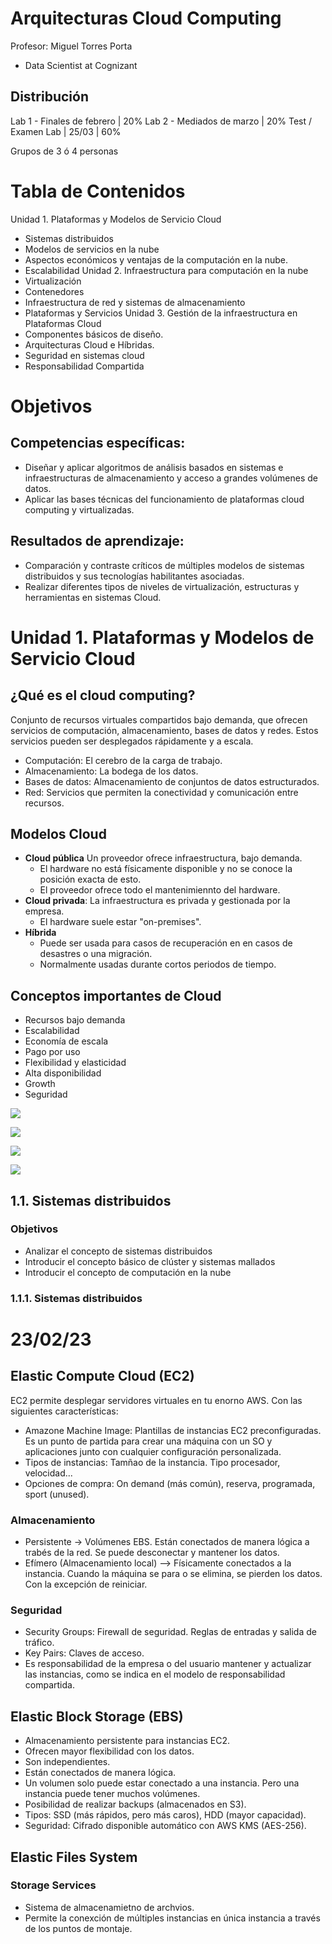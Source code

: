 # Arquitecturas Cloud Computing

Profesor: Miguel Torres Porta
- Data Scientist at Cognizant

## Distribución 

Lab 1 - Finales de febrero | 20%
Lab 2 - Mediados de marzo  | 20% 
Test / Examen Lab | 25/03  | 60%

Grupos de 3 ó 4 personas    

# Tabla de Contenidos 

Unidad 1. Plataformas y Modelos de Servicio Cloud
- Sistemas distribuidos
- Modelos de servicios en la nube
- Aspectos económicos y ventajas de la computación en la nube.
- Escalabilidad
Unidad 2. Infraestructura para computación en la nube
- Virtualización
- Contenedores
- Infraestructura de red y sistemas de almacenamiento
- Plataformas y Servicios
Unidad 3. Gestión de la infraestructura en Plataformas Cloud
- Componentes básicos de diseño.
- Arquitecturas Cloud e Híbridas.
- Seguridad en sistemas cloud
- Responsabilidad Compartida

# Objetivos

## Competencias específicas:
- Diseñar y aplicar algoritmos de análisis basados en sistemas e infraestructuras de almacenamiento y acceso a grandes volúmenes de datos.
- Aplicar las bases técnicas del funcionamiento de plataformas cloud computing y virtualizadas.
## Resultados de aprendizaje:
- Comparación y contraste críticos de múltiples modelos de sistemas distribuidos y sus tecnologías habilitantes asociadas.
- Realizar diferentes tipos de niveles de virtualización, estructuras y herramientas en sistemas Cloud.

# Unidad 1. Plataformas y Modelos de Servicio Cloud

## ¿Qué es el cloud computing? 

Conjunto de recursos virtuales compartidos bajo demanda, que ofrecen servicios de computación, almacenamiento, bases de datos y redes. Estos servicios pueden ser desplegados rápidamente y a escala.

- Computación: El cerebro de la carga de trabajo. 
- Almacenamiento: La bodega de los datos. 
- Bases de datos: Almacenamiento de conjuntos de datos estructurados. 
- Red: Servicios que permiten la conectividad y comunicación entre recursos. 

## Modelos Cloud

- **Cloud pública** Un proveedor ofrece infraestructura, bajo demanda. 
    - El hardware no está físicamente disponible y no se conoce la posición exacta de esto. 
    - El proveedor ofrece todo el mantenimiennto del hardware. 
- **Cloud privada**: La infraestructura es privada y gestionada por la empresa.
    - El hardware suele estar "on-premises".
- **Híbrida** 
    - Puede ser usada para casos de recuperación en en casos de desastres  o una migración. 
    - Normalmente usadas durante cortos periodos de tiempo. 

## Conceptos importantes de Cloud

- Recursos bajo demanda
- Escalabilidad
- Economía de escala
- Pago por uso
- Flexibilidad y elasticidad
- Alta disponibilidad
- Growth 
- Seguridad

![](/img/arquitectura/onpremises-cloud.png)

![](/img/arquitectura/arquitecturas_cloud.png)

![](/img/arquitectura/cuotas_mercado.png)

![](/img/arquitectura/AWS_foundations.png)


## 1.1. Sistemas distribuidos

### Objetivos 
- Analizar el concepto de sistemas distribuidos
- Introducir el concepto básico de clúster y sistemas mallados
- Introducir el concepto de computación en la nube

### 1.1.1. Sistemas distribuidos

# 23/02/23

## Elastic Compute Cloud (EC2)

EC2 permite desplegar servidores virtuales en tu enorno AWS. Con las siguientes características: 
- Amazone Machine Image: Plantillas de instancias EC2 preconfiguradas. Es un punto de partida para crear una máquina con un SO y aplicaciones junto con cualquier configuración personalizada. 
- Tipos de instancias: Tamñao de la instancia. Tipo procesador, velocidad...
- Opciones de compra: On demand (más común), reserva, programada, sport (unused). 

### Almacenamiento
- Persistente -> Volúmenes EBS. Están conectados de manera lógica a trabés de la red. Se puede desconectar y mantener los datos. 
- Efímero (Almacenamiento local) --> Físicamente conectados a la instancia. Cuando la máquina se para o se elimina, se pierden los datos. Con la excepción de reiniciar. 

### Seguridad 
 - Security Groups: Firewall de seguridad. Reglas de entradas y salida de tráfico. 
 - Key Pairs: Claves de acceso. 
 - Es responsabilidad de la empresa o del usuario mantener y actualizar las instancias, como se indica en el modelo de responsabilidad compartida. 

## Elastic Block Storage (EBS)
- Almacenamiento persistente para instancias EC2. 
- Ofrecen mayor flexibilidad con los datos. 
- Son independientes. 
- Están conectados de manera lógica. 
- Un volumen solo puede estar conectado a una instancia. Pero una instancia puede tener muchos volúmenes. 
- Posibilidad de realizar backups (almacenados en S3). 
- Tipos: SSD (más rápidos, pero más caros), HDD (mayor capacidad). 
- Seguridad: Cifrado disponible automático con AWS KMS (AES-256). 

## Elastic Files System 
### Storage Services 
- Sistema de almacenamietno de archvios. 
- Permite la conexción de múltiples instancias en única instancia a través de los puntos de montaje. 

